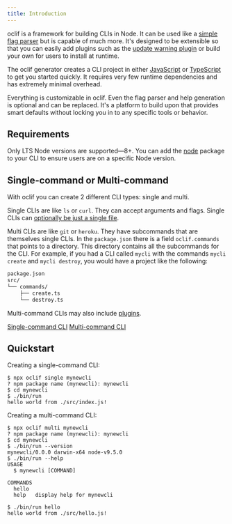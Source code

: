 ```yaml
---
title: Introduction
---
```


oclif is a framework for building CLIs in Node. It can be used like a [simple flag parser](https://github.com/oclif/command#usage) but is capable of much more. It's designed to be extensible so that you can easily add plugins such as the [update warning plugin](https://github.com/oclif/plugin-warn-if-update-available) or build your own for users to install at runtime.

The oclif generator creates a CLI project in either [JavaScript](https://github.com/oclif/example-multi-js) or [TypeScript](https://github.com/oclif/example-multi-ts) to get you started quickly. It requires very few runtime dependencies and has extremely minimal overhead.

Everything is customizable in oclif. Even the flag parser and help generation is optional and can be replaced. It's a platform to build upon that provides smart defaults without locking you in to any specific tools or behavior.

## Requirements

Only LTS Node versions are supported—8+. You can add the [node](https://www.npmjs.com/package/node) package to your CLI to ensure users are on a specific Node version.

## Single-command or Multi-command

With oclif you can create 2 different CLI types: single and multi.

Single CLIs are like `ls` or `curl`. They can accept arguments and flags. Single CLIs can [optionally be just a single file](https://github.com/oclif/command).

Multi CLIs are like `git` or `heroku`. They have subcommands that are themselves single CLIs. In the `package.json` there is a field `oclif.commands` that points to a directory. This directory contains all the subcommands for the CLI. For example, if you had a CLI called `mycli` with the commands `mycli create` and `mycli destroy`, you would have a project like the following:

```bash
package.json
src/
└── commands/
    ├── create.ts
    └── destroy.ts
```

Multi-command CLIs may also include [plugins](plugins.md).

<a href="single.html" class="button">Single-command CLI</a>
<a href="multi.html" class="button">Multi-command CLI</a>

## Quickstart

Creating a single-command CLI:

```sh-session
$ npx oclif single mynewcli
? npm package name (mynewcli): mynewcli
$ cd mynewcli
$ ./bin/run
hello world from ./src/index.js!
```

Creating a multi-command CLI:

```sh-session
$ npx oclif multi mynewcli
? npm package name (mynewcli): mynewcli
$ cd mynewcli
$ ./bin/run --version
mynewcli/0.0.0 darwin-x64 node-v9.5.0
$ ./bin/run --help
USAGE
  $ mynewcli [COMMAND]

COMMANDS
  hello
  help   display help for mynewcli

$ ./bin/run hello
hello world from ./src/hello.js!
```
